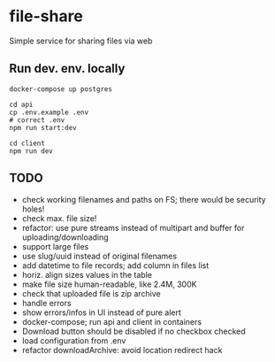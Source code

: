 # file-share
Simple service for sharing files via web

## Run dev. env. locally

```
docker-compose up postgres

cd api
cp .env.example .env
# correct .env
npm run start:dev

cd client
npm run dev
```

## TODO

- check working filenames and paths on FS; there would be security holes!
- check max. file size!
- refactor: use pure streams instead of multipart and buffer for uploading/downloading
- support large files
- use slug/uuid instead of original filenames
- add datetime to file records; add column in files list
- horiz. align sizes values in the table
- make file size human-readable, like 2.4M, 300K
- check that uploaded file is zip archive
- handle errors
- show errors/infos in UI instead of pure alert
- docker-compose; run api and client in containers
- Download button should be disabled if no checkbox checked
- load configuration from .env
- refactor downloadArchive: avoid location redirect hack
